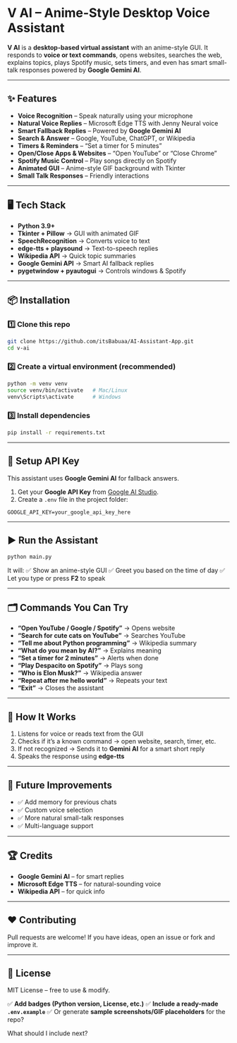 # **V AI – Anime-Style Desktop Voice Assistant**


**V AI** is a **desktop-based virtual assistant** with an anime-style GUI.
It responds to **voice or text commands**, opens websites, searches the web, explains topics, plays Spotify music, sets timers, and even has smart small-talk responses powered by **Google Gemini AI**.

---

## ✨ **Features**

* **Voice Recognition** – Speak naturally using your microphone
* **Natural Voice Replies** – Microsoft Edge TTS with Jenny Neural voice
* **Smart Fallback Replies** – Powered by **Google Gemini AI**
* **Search & Answer** – Google, YouTube, ChatGPT, or Wikipedia
* **Timers & Reminders** – “Set a timer for 5 minutes”
* **Open/Close Apps & Websites** – “Open YouTube” or “Close Chrome”
* **Spotify Music Control** – Play songs directly on Spotify
* **Animated GUI** – Anime-style GIF background with Tkinter
* **Small Talk Responses** – Friendly interactions

---

## 🖥 **Tech Stack**

* **Python 3.9+**
* **Tkinter + Pillow** → GUI with animated GIF
* **SpeechRecognition** → Converts voice to text
* **edge-tts + playsound** → Text-to-speech replies
* **Wikipedia API** → Quick topic summaries
* **Google Gemini API** → Smart AI fallback replies
* **pygetwindow + pyautogui** → Controls windows & Spotify

---

## 📦 **Installation**

### 1️⃣ Clone this repo

```bash
git clone https://github.com/itsBabuaa/AI-Assistant-App.git
cd v-ai
```

### 2️⃣ Create a virtual environment (recommended)

```bash
python -m venv venv
source venv/bin/activate   # Mac/Linux
venv\Scripts\activate      # Windows
```

### 3️⃣ Install dependencies

```bash
pip install -r requirements.txt
```

---

## 🔑 **Setup API Key**

This assistant uses **Google Gemini AI** for fallback answers.

1. Get your **Google API Key** from [Google AI Studio](https://aistudio.google.com/app/apikey).
2. Create a `.env` file in the project folder:

```
GOOGLE_API_KEY=your_google_api_key_here
```

---

## ▶️ **Run the Assistant**

```bash
python main.py
```

It will:
✅ Show an anime-style GUI
✅ Greet you based on the time of day
✅ Let you type or press **F2** to speak

---

## 🗂 **Commands You Can Try**

* **“Open YouTube / Google / Spotify”** → Opens website
* **“Search for cute cats on YouTube”** → Searches YouTube
* **“Tell me about Python programming”** → Wikipedia summary
* **“What do you mean by AI?”** → Explains meaning
* **“Set a timer for 2 minutes”** → Alerts when done
* **“Play Despacito on Spotify”** → Plays song
* **“Who is Elon Musk?”** → Wikipedia answer
* **“Repeat after me hello world”** → Repeats your text
* **“Exit”** → Closes the assistant

---

## 🤖 **How It Works**

1. Listens for voice or reads text from the GUI
2. Checks if it’s a known command → open website, search, timer, etc.
3. If not recognized → Sends it to **Gemini AI** for a smart short reply
4. Speaks the response using **edge-tts**

---

## 📌 **Future Improvements**

* ✅ Add memory for previous chats
* ✅ Custom voice selection
* ✅ More natural small-talk responses
* ✅ Multi-language support

---

## 🏆 **Credits**

* **Google Gemini AI** – for smart replies
* **Microsoft Edge TTS** – for natural-sounding voice
* **Wikipedia API** – for quick info

---

## ❤️ **Contributing**

Pull requests are welcome!
If you have ideas, open an issue or fork and improve it.

---

## 📜 **License**

MIT License – free to use & modify.

✅ **Add badges (Python version, License, etc.)**
✅ **Include a ready-made `.env.example`**
✅ Or generate **sample screenshots/GIF placeholders** for the repo?

What should I include next?
